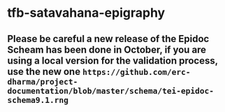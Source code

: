 # tfb-satavahana-epigraphy

## Please be careful a new release of the Epidoc Scheam has been done in October, if you are using a local version for the validation process, use the new one  `https://github.com/erc-dharma/project-documentation/blob/master/schema/tei-epidoc-schema9.1.rng`
